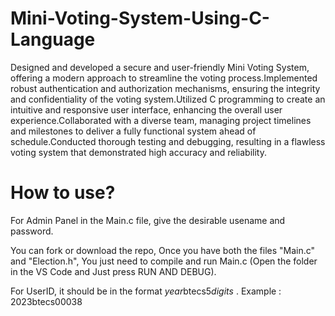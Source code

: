 # Mini-Voting-System-Using-C-Language
Designed and developed a secure and user-friendly Mini Voting System, offering a modern approach to streamline the voting process.Implemented robust authentication and authorization mechanisms, ensuring the integrity and confidentiality of the voting system.Utilized C programming to create an intuitive and responsive user interface, enhancing the overall user experience.Collaborated with a diverse team, managing project timelines and milestones to deliver a fully functional system ahead of schedule.Conducted thorough testing and debugging, resulting in a flawless voting system that demonstrated high accuracy and reliability.

# How to use?

For Admin Panel in the Main.c file, give the desirable usename and password.

You can fork or download the repo, Once you have both the files "Main.c" and "Election.h", You just need to compile and run Main.c (Open the folder in the VS Code and Just press RUN AND DEBUG).

For UserID, it should be in the format $year$btecs$5digits$ . Example : 2023btecs00038








